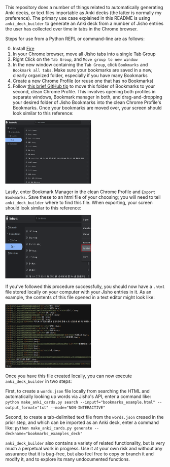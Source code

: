 This repository does a number of things related to automatically generating Anki decks, or text files importable as Anki decks (the latter is normally my preference). The primary use case explained in this README is using `anki_deck_builder` to generate an Anki deck from a number of Jisho entries the user has collected over time in tabs in the Chrome browser.

Steps for use from a Python REPL or command-line are as follows:

0. Install [Fire](https://github.com/google/python-fire)
1. In your Chrome browser, move all Jisho tabs into a single Tab Group
2. Right Click on the `Tab Group`, and `Move group to new window`
3. In the new window containing the `Tab Group`, click `Bookmarks` and `Bookmark all tabs`. Make sure your bookmarks are saved in a new, clearly organized folder, especially if you have many Bookmarks
4. Create a new Chrome Profile (or reuse one that has no Bookmarks)
5. Follow [this brief GitHub tip](https://superuser.com/a/1101380/1255761) to move this folder of Bookmarks to your second, clean Chrome Profile. This involves opening both profiles in separate windows, Bookmark manager in both, and drag-and-dropping your desired folder of Jisho Bookmarks into the clean Chrome Profile's Bookmarks. Once your bookmarks are moved over, your screen should look similar to this reference:

<img src='.github/images/clean_profile_jisho_bookmarks_example.png' width=270px height=200px>

Lastly, enter Bookmark Manager in the clean Chrome Profile and `Export Bookmarks`. Save these to an html file of your choosing; you will need to tell `anki_deck_builder` where to find this file. When exporting, your screen should look similar to this reference:

<img src='.github/images/how_to_export_bookmarks_example.png' width=270px height=200px>

If you've followed this procedure successfully, you should now have a `.html` file stored locally on your computer with your Jisho entries in it. As an example, the contents of this file opened in a text editor might look like:

<img src='.github/images/exported_jisho_bookmarks_example.png' width=270px height=200px>

Once you have this file created locally, you can now execute `anki_deck_builder` in two steps:

First, to create a `words.json` file locally from searching the HTML and automatically looking up words via Jisho's API, enter a command like:
`python make_anki_cards.py search --inputf="bookmarks_example.html" --output_format="txt" --mode="NON-INTERACTIVE"`

Second, to create a tab-delimited text file from the `words.json` creaed in the prior step, and which can be imported as an Anki deck, enter a command like:
`python make_anki_cards.py generate --deckname="bookmarks_examples_deck"`

`anki_deck_builder` also contains a variety of related functionality, but is very much a perpetual work in progress. Use it at your own risk and without any assurance that it is bug-free, but also feel free to copy or branch it and modify it, and to explore its many undocumented functions.
